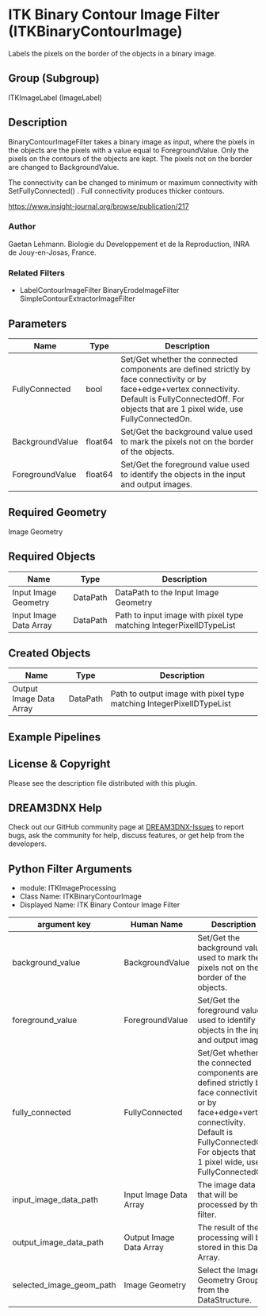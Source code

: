 # ITK Binary Contour Image Filter (ITKBinaryContourImage)

Labels the pixels on the border of the objects in a binary image.

## Group (Subgroup)

ITKImageLabel (ImageLabel)

## Description

BinaryContourImageFilter takes a binary image as input, where the pixels in the objects are the pixels with a value equal to ForegroundValue. Only the pixels on the contours of the objects are kept. The pixels not on the border are changed to BackgroundValue.

The connectivity can be changed to minimum or maximum connectivity with SetFullyConnected() . Full connectivity produces thicker contours.

https://www.insight-journal.org/browse/publication/217 

### Author

 Gaetan Lehmann. Biologie du Developpement et de la Reproduction, INRA de Jouy-en-Josas, France.

### Related Filters

- LabelContourImageFilter BinaryErodeImageFilter SimpleContourExtractorImageFilter

## Parameters

| Name | Type | Description |
|------|------|-------------|
| FullyConnected | bool | Set/Get whether the connected components are defined strictly by face connectivity or by face+edge+vertex connectivity. Default is FullyConnectedOff. For objects that are 1 pixel wide, use FullyConnectedOn. |
| BackgroundValue | float64 | Set/Get the background value used to mark the pixels not on the border of the objects. |
| ForegroundValue | float64 | Set/Get the foreground value used to identify the objects in the input and output images. |

## Required Geometry

Image Geometry

## Required Objects

| Name |Type | Description |
|-----|------|-------------|
| Input Image Geometry | DataPath | DataPath to the Input Image Geometry |
| Input Image Data Array | DataPath | Path to input image with pixel type matching IntegerPixelIDTypeList |

## Created Objects

| Name |Type | Description |
|-----|------|-------------|
| Output Image Data Array | DataPath | Path to output image with pixel type matching IntegerPixelIDTypeList |

## Example Pipelines


## License & Copyright

Please see the description file distributed with this plugin.


## DREAM3DNX Help

Check out our GitHub community page at [DREAM3DNX-Issues](https://github.com/BlueQuartzSoftware/DREAM3DNX-Issues) to report bugs, ask the community for help, discuss features, or get help from the developers.

## Python Filter Arguments

+ module: ITKImageProcessing
+ Class Name: ITKBinaryContourImage
+ Displayed Name: ITK Binary Contour Image Filter

| argument key | Human Name | Description | Parameter Type |
|--------------|------------|-------------|----------------|
| background_value | BackgroundValue | Set/Get the background value used to mark the pixels not on the border of the objects. | complex.Float64Parameter |
| foreground_value | ForegroundValue | Set/Get the foreground value used to identify the objects in the input and output images. | complex.Float64Parameter |
| fully_connected | FullyConnected | Set/Get whether the connected components are defined strictly by face connectivity or by face+edge+vertex connectivity. Default is FullyConnectedOff. For objects that are 1 pixel wide, use FullyConnectedOn. | complex.BoolParameter |
| input_image_data_path | Input Image Data Array | The image data that will be processed by this filter. | complex.ArraySelectionParameter |
| output_image_data_path | Output Image Data Array | The result of the processing will be stored in this Data Array. | complex.DataObjectNameParameter |
| selected_image_geom_path | Image Geometry | Select the Image Geometry Group from the DataStructure. | complex.GeometrySelectionParameter |

